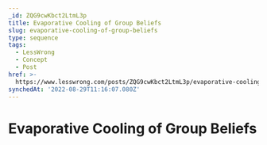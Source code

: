 ```yaml
---
_id: ZQG9cwKbct2LtmL3p
title: Evaporative Cooling of Group Beliefs
slug: evaporative-cooling-of-group-beliefs
type: sequence
tags:
  - LessWrong
  - Concept
  - Post
href: >-
  https://www.lesswrong.com/posts/ZQG9cwKbct2LtmL3p/evaporative-cooling-of-group-beliefs
synchedAt: '2022-08-29T11:16:07.080Z'
---
```

# Evaporative Cooling of Group Beliefs

